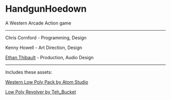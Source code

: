 # HandgunHoedown

A Western Arcade Action game

---

Chris Cornford - Programming, Design

Kenny Howell - Art Direction, Design

[Ethan Thibault](http://ethanthibault.xyz) - Production, Audio Design

---

Includes these assets:

[Western Low Poly Pack by Atom Studio](https://www.assetstore.unity3d.com/en/#!/content/73419) 

[Low Poly Revolver by Teh_Bucket](https://opengameart.org/content/revolver-lowpoly)